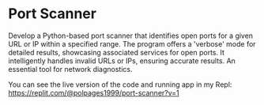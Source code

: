 # Port Scanner
Develop a Python-based port scanner that identifies open ports for a given URL or IP within a specified range. The program offers a 'verbose' mode for detailed results, showcasing associated services for open ports. It intelligently handles invalid URLs or IPs, ensuring accurate results. An essential tool for network diagnostics.

You can see the live version of the code and running app in my Repl: https://replit.com/@polpages1999/port-scanner?v=1
